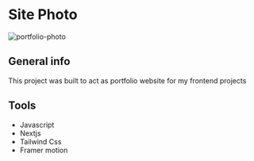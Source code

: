 # Site Photo

![portfolio-photo](https://user-images.githubusercontent.com/65251662/160561514-89a67bc3-3d15-4267-92c6-4b04681388b7.png)

## General info
This project was built to act as portfolio website for my frontend projects

## Tools

- Javascript
- Nextjs
- Tailwind Css
- Framer motion



